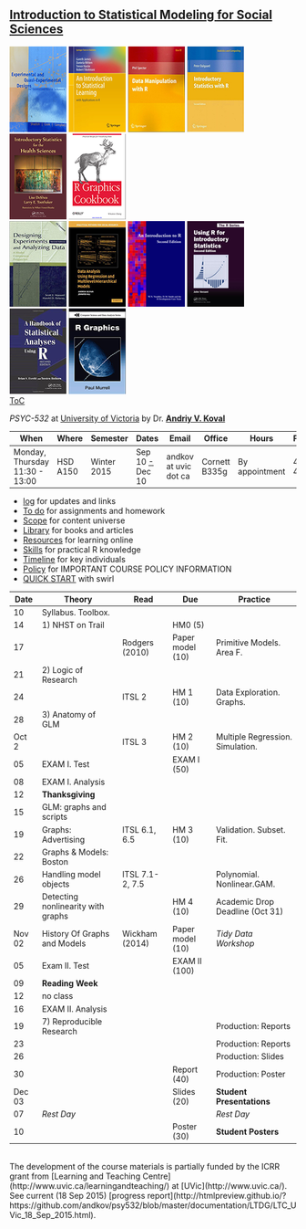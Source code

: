 [Introduction to Statistical Modeling  for Social Sciences](https://github.com/andkov/psy532/blob/master/README.md) 
---

[![Shadish](./materials/texts/images/shadish.png)](./materials/texts/toc/core_SCC_toc.pdf) [![James](./materials/texts/images/james.png)](./materials/texts/toc/model_JWHT_toc.pdf) [![Spector](./materials/texts/images/spector.png)](./materials/texts/toc/R_Spector_toc.pdf) [![Dalgaard](./materials/texts/images/dalgaard.png)](./materials/texts/toc/stat_Dalgaard_toc.pdf) [![Deshea](./materials/texts/images/deshea.png)](./materials/texts/toc/) [![R Cookbook](./materials/texts/images/chang.png)](./materials/texts/toc/graph_Chang_toc.pdf)   
[![Maxwell & Delaney](./materials/texts/images/maxwell.png)](./materials/texts/toc/core_MD_toc.pdf) [![Gelman & Hill](./materials/texts/images/gelman.png)](./materials/texts/toc/model_GH_toc.pdf) [![Venables](./materials/texts/images/venables.png)](./materials/texts/toc/R_Venables_toc.pdf)  [![Verzani](./materials/texts/images/verzani.png)](./materials/texts/toc/stat_Verzani_toc.pdf) [![Everitt](./materials/texts/images/everitt.png)](./materials/texts/toc/stat_EH_toc.pdf) [![Murrell](./materials/texts/images/murrell.png)](./materials/texts/toc/graph_Murrell_toc.pdf)   
[ToC](https://github.com/andkov/psy532/raw/master/materials/texts/toc/toc.pdf)

*PSYC-532* at [University of Victoria](http://www.uvic.ca/socialsciences/psychology/)  by Dr. **[Andriy V. Koval](https://github.com/andkov)** 

| When  | Where  | Semester  | Dates  | Email   |Office   | Hours | Phone  |
|---|---|---|---|---|---|---|---|
| Monday, Thursday    11:30 - 13:00   | HSD A150    | Winter 2015   | Sep 10 [-](https://github.com/andkov/psy532/edit/master/README.md) Dec 10  |andkov at uvic dot ca |Cornett B335g|   By appointment  | 472-4864  |

- [log](./log.md) for updates and links
- [To do](./todo.md) for assignments and homework
- [Scope](./materials/scope.md) for content universe
- [Library](./library.md) for books and articles  
- [Resources](./resources.md) for learning online  
- [Skills](./skills.md) for practical R knowledge
- [Timeline](./materials/people/timeline.md) for key individuals  
- [Policy](./policy.md) for IMPORTANT COURSE POLICY INFORMATION 
- [QUICK START](./materials/swirl/quickstart.md) with swirl


Date  | Theory                   | Read           |Due              | Practice
------|--------------------------|----------------|-----------------|---------|
10    |Syllabus. Toolbox.        |                |                 |         |   
14    |1) NHST on Trail          |                |HM0         (5)  |         |   
17    |                          |Rodgers (2010)  |Paper model (10) |Primitive Models. Area F.|   
21    |2) Logic of Research      |                |                 |  | 
24    |                          | ITSL 2         |HM 1        (10) |Data Exploration. Graphs.  |   
28    |3) Anatomy of GLM         |                |                 |  |     	
Oct 2 |                          |ITSL 3          |HM 2        (10) |Multiple Regression. Simulation.  |   
05    |EXAM I. Test              |                |EXAM I      (50) |  |     
08    |EXAM I. Analysis          |                |                 |  |     	
12    |**Thanksgiving**          |                |                 |  |    
15    |GLM: graphs and scripts   |                |                 |  |
19    |Graphs: Advertising       |ITSL 6.1, 6.5   |HM 3        (10) |Validation. Subset. Fit.  |   
22    |Graphs & Models: Boston   |                |                 |  |    
26    |Handling model objects    |ITSL 7.1-2, 7.5 |                 |Polynomial. Nonlinear.GAM.  | 
29    |Detecting nonlinearity with graphs |            |HM 4        (10) |Academic Drop Deadline (Oct 31)  | 
Nov 02|History  Of Graphs and Models                          |Wickham (2014)  |Paper model (10) |*Tidy Data Workshop*   |      	
05    |Exam II. Test             |                |EXAM II     (100)|  |   
09    |**Reading Week**          |                |                 |  |   
12    |no class       |                |                 |  |   
16    |EXAM II. Analysis    |                |                 |  |   
19    |7) Reproducible Research                          |                |                 |Production: Reports     
23    |                          |                |                 |Production: Reports  |   
26    |          |                |                 |Production: Slides |   
30    |                          |                |Report       (40)|Production: Poster  |   
Dec 03|                          |                |Slides       (20)|**Student Presentations**  |   
07    |*Rest Day*                |                |                 |*Rest Day*   |   
10    |                          |                |Poster       (30)|**Student Posters**   |   

</br>
The development of the course materials is partially funded by the ICRR grant from [Learning and Teaching Centre](http://www.uvic.ca/learningandteaching/) at [UVic](http://www.uvic.ca/). See current (18 Sep 2015) [progress report](http://htmlpreview.github.io/?https://github.com/andkov/psy532/blob/master/documentation/LTDG/LTC_UVic_18_Sep_2015.html).
